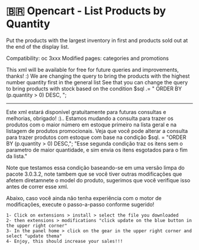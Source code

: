 # :brazil: Opencart - List Products by Quantity
Put the products with the largest inventory in first and products sold out at the end of the display list.

Compatibility: oc 3xxx
Modified pages: categories and promotions
	
  This xml will be available for free for future queries and improvements, thanks! :)
	We are changing the query to bring the products with the highest number quantity first in the general list
	See that you can change the query to bring products with stock based on the condition $sql .= " ORDER BY (p.quantity > 0) DESC, ";
  
  ---
  Este xml estará disponível gratuitamente para futuras consultas e melhorias, obrigado! :)..
  		Estamos mudando a consulta para trazer os produtos com o maior número em estoque primeiro na lista geral e na listagem de produtos promocionais.
  		Veja que você pode alterar a consulta para trazer produtos com estoque com base na condição $sql. = "ORDER BY (p.quantity > 0) DESC,";
  "Esse segunda condição traz os itens sem o parametro de maior quantidade, e sim envia os itens esgotados para o fim da lista."
  
  Note que testamos essa condição baseando-se em uma versão limpa do pacote 3.0.3.2, 
  note tambem que se você tiver outras modificações que afetem diretamnete o model do produto, sugerimos que você verifique isso antes de correr esse xml.
  
  Abaixo, caso você ainda não tenha experiência com o motor de modificações, execute o passo-a-passo conforme sugerido!
	
    1- Click on extensions > install > select the file you downloaded
    2- then extensions > modifications "click update on the blue button in the upper right corner"
    3- In the panel home > click on the gear in the upper right corner and select "update thema"
    4- Enjoy, this should increase your sales!!!
   
